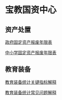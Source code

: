# 宝教国资中心

## 资产处置

[政府固定资产报废年限表](bfnx.htm)

[中小学固定资产报废年限表](bfnx2.htm)

## 教育装备

[教育装备统计关键指标解释](zbjs.md)

[教育装备统计常见问题解释](cjwt.md)

